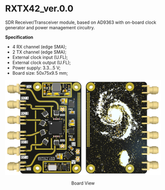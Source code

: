 # RXTX42_ver.0.0

SDR Receiver/Transceiver module, based on AD9363 with on-board clock generator and power management circuitry.

**Specification**
- 4 RX channel (edge SMA);
- 2 TX channel (edge SMA);
- External clock input (U.FL);
- External clock output (U.FL);
- Power supply: 3.3...5 V;
- Board size: 50x75x9.5 mm;

<p align="center">
  <img src="Images/Top_Bottom_View.png">  
</p>
<p align="center">
Board View
</p>